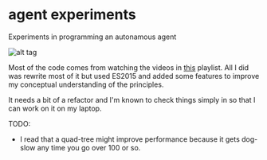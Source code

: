 # agent experiments
Experiments in programming an autonamous agent

![alt tag](https://raw.githubusercontent.com/skrillex581/agents/master/agents.gif)

Most of the code comes from watching the videos in [this](https://www.youtube.com/playlist?list=PLRqwX-V7Uu6YHt0dtyf4uiw8tKOxQLvlW) playlist. All I did was rewrite most of it but used ES2015 and added some features to improve my conceptual understanding of the principles.

 It needs a bit of a refactor and I'm known to check things simply in so that I can work on it on my laptop.

 TODO:
 - I read that a quad-tree might improve performance because it gets dog-slow any time you go over 100 or so.



